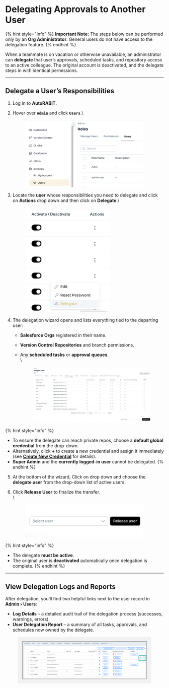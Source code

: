 # Delegating Approvals to Another User

{% hint style="info" %}
**Important Note:** The steps below can be performed only by an **Org Administrator**. General users do not have access to the delegation feature.&#x20;
{% endhint %}

When a teammate is on vacation or otherwise unavailable, an administrator can **delegate** that user’s approvals, scheduled tasks, and repository access to an active colleague. The original account is deactivated, and the delegate steps in with identical permissions.

***

## Delegate a User’s Responsibilities

1. Log in to **AutoRABIT**.
2.  Hover over **`Admin`** and click **`Users`**.\


    <figure><img src="../../../../.gitbook/assets/image (11) (1).png" alt="" width="375"><figcaption></figcaption></figure>
3.  Locate the **user** whose responsibilities you need to delegate and click on **Actions** drop down and then click on **Delegate**.\


    <figure><img src="../../../../.gitbook/assets/image (1939).png" alt="" width="269"><figcaption></figcaption></figure>
4. The delegation wizard opens and lists everything tied to the departing user:
   * **Salesforce Orgs** registered in their name.
   * **Version Control Repositories** and branch permissions.
   *   Any **scheduled tasks** or **approval queues**.\
       \


       <figure><img src="../../../../.gitbook/assets/image (1940).png" alt=""><figcaption></figcaption></figure>

{% hint style="info" %}
* To ensure the delegate can reach private repos, choose a **default global credential** from the drop-down.
* Alternatively, click **+** to create a new credential and assign it immediately (see [**Create New Credential**](../../../arm/troubleshoot/how-tos/create-users-credentials.md) for details).
* **Super Admin** and the **currently logged-in user** cannot be delegated.
{% endhint %}

5. At the bottom of the wizard, Click on drop down and choose the **delegate user** from the drop-down list of active users.
6.  Click **Release User** to finalize the transfer.\
    \


    <figure><img src="../../../../.gitbook/assets/image (1941).png" alt="" width="375"><figcaption></figcaption></figure>

{% hint style="info" %}
* The delegate **must be active**.
* The original user is **deactivated** automatically once delegation is complete.
{% endhint %}

***

## View Delegation Logs and Reports

After delegation, you’ll find two helpful links next to the user record in **Admin › Users**:

* **Log Details** – a detailed audit trail of the delegation process (successes, warnings, errors).
* **User Delegation Report** – a summary of all tasks, approvals, and schedules now owned by the delegate.

<figure><img src="../../../../.gitbook/assets/image (643).png" alt="Users list with Log Details and User Delegation Report icons"><figcaption></figcaption></figure>
